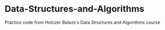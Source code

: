 # Data-Structures-and-Algorithms
Practice code from Holczer Balazs's Data Structures and Algorithms course
